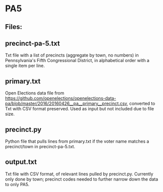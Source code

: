 # PA5

## Files:
## precinct-pa-5.txt
Txt file with a list of precincts (aggregate by town, no numbers) in Pennsylvania's Fifth Congressional District, in alphabetical order with a single item per line.

## primary.txt
Open Elections data file from https://github.com/openelections/openelections-data-pa/blob/master/2016/20160426__pa__primary__precinct.csv, converted to Txt with CSV format preserved. Used as input but not included due to file size.

## precinct.py
Python file that pulls lines from primary.txt if the voter name matches a precinct/town in precinct-pa-5.txt.

## output.txt
Txt file with CSV format, of relevant lines pulled by precinct.py. Currently only done by town; precinct codes needed to further narrow down the data to only PA5. 
